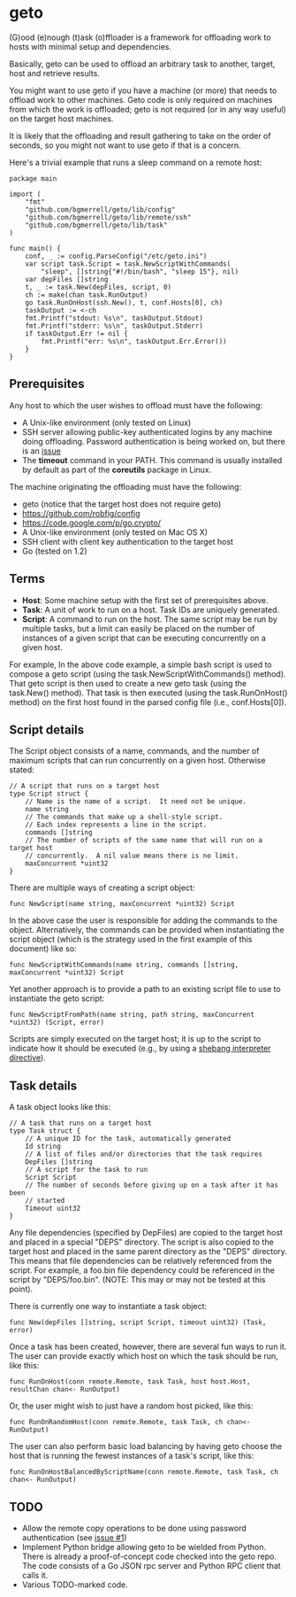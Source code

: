 geto
====

(G)ood (e)nough (t)ask (o)ffloader is a framework for offloading work to hosts
with minimal setup and dependencies.

Basically, geto can be used to offload an arbitrary task to another, target,
host and retrieve results.

You might want to use geto if you have a machine (or more) that needs to
offload work to other machines.  Geto code is only required on machines
from which the work is offloaded; geto is not required (or in any way useful)
on the target host machines.

It is likely that the offloading and result gathering to take on the order of
seconds, so you might not want to use geto if that is a concern.

Here's a trivial example that runs a sleep command on a remote host:

```
package main

import (
    "fmt"
	"github.com/bgmerrell/geto/lib/config"
	"github.com/bgmerrell/geto/lib/remote/ssh"
	"github.com/bgmerrell/geto/lib/task"
)

func main() {
	conf, _ := config.ParseConfig("/etc/geto.ini")
	var script task.Script = task.NewScriptWithCommands(
		"sleep", []string{"#!/bin/bash", "sleep 15"}, nil)
	var depFiles []string
	t, _ := task.New(depFiles, script, 0)
	ch := make(chan task.RunOutput)
	go task.RunOnHost(ssh.New(), t, conf.Hosts[0], ch)
	taskOutput := <-ch
	fmt.Printf("stdout: %s\n", taskOutput.Stdout)
	fmt.Printf("stderr: %s\n", taskOutput.Stderr)
	if taskOutput.Err != nil {
		fmt.Printf("err: %s\n", taskOutput.Err.Error())
	}
}
```
## Prerequisites

Any host to which the user wishes to offload must have the following:
* A Unix-like environment (only tested on Linux)
* SSH server allowing public-key authenticated logins by any machine doing offloading.  Password authentication is being worked on, but there is an [issue](https://github.com/bgmerrell/geto/issues/1)
* The __timeout__ command in your PATH.  This command is usually installed by default as part of the __coreutils__ package in Linux.

The machine originating the offloading must have the following:
* geto (notice that the target host does not require geto)
* https://github.com/robfig/config
* https://code.google.com/p/go.crypto/
* A Unix-like environment (only tested on Mac OS X)
* SSH client with client key authentication to the target host
* Go (tested on 1.2)

## Terms

* __Host__: Some machine setup with the first set of prerequisites above.
* __Task__: A unit of work to run on a host.  Task IDs are uniquely generated.
* __Script__: A command to run on the host.  The same script may be run by multiple tasks, but a limit can easily be placed on the number of instances of a given script that can be executing concurrently on a given host.

For example, In the above code example, a simple bash script is used to compose a geto script (using the task.NewScriptWithCommands() method).  That geto script is then used to create a new geto task (using the task.New() method).  That task is then executed (using the task.RunOnHost() method) on the first host found in the parsed config file (i.e., conf.Hosts[0]).

## Script details

The Script object consists of a name, commands, and the number of maximum scripts that can run concurrently on a given host.  Otherwise stated:

```
// A script that runs on a target host
type Script struct {
    // Name is the name of a script.  It need not be unique.
	name string
	// The commands that make up a shell-style script.
	// Each index represents a line in the script.
	commands []string
	// The number of scripts of the same name that will run on a target host
	// concurrently.  A nil value means there is no limit.
	maxConcurrent *uint32
}
```

There are multiple ways of creating a script object:

```
func NewScript(name string, maxConcurrent *uint32) Script
```

In the above case the user is responsible for adding the commands to the object.  Alternatively, the commands can be provided when instantiating the script object (which is the strategy used in the first example of this document) like so:

```
func NewScriptWithCommands(name string, commands []string, maxConcurrent *uint32) Script
```

Yet another approach is to provide a path to an existing script file to use to instantiate the geto script:

```
func NewScriptFromPath(name string, path string, maxConcurrent *uint32) (Script, error)
```

Scripts are simply executed on the target host; it is up to the script to indicate how it should be executed (e.g., by using a [shebang interpreter directive](http://en.wikipedia.org/wiki/Shebang_%28Unix%29)).

## Task details

A task object looks like this:
```
// A task that runs on a target host
type Task struct {
    // A unique ID for the task, automatically generated
	Id string
	// A list of files and/or directories that the task requires
	DepFiles []string
	// A script for the task to run
	Script Script
	// The number of seconds before giving up on a task after it has been
	// started
	Timeout uint32
}
```

Any file dependencies (specified by DepFiles) are copied to the target host and placed in a special "DEPS" directory.  The script is also copied to the target host and placed in the same parent directory as the "DEPS" directory.  This means that file dependencies can be relatively referenced from the script.  For example, a foo.bin file dependency could be referenced in the script by "DEPS/foo.bin".  (NOTE: This may or may not be tested at this point).

There is currently one way to instantiate a task object:

```
func New(depFiles []string, script Script, timeout uint32) (Task, error)
```

Once a task has been created, however, there are several fun ways to run it.  The user can provide exactly which host on which the task should be run, like this:

```
func RunOnHost(conn remote.Remote, task Task, host host.Host, resultChan chan<- RunOutput)
```

Or, the user might wish to just have a random host picked, like this:

```
func RunOnRandomHost(conn remote.Remote, task Task, ch chan<- RunOutput)
```

The user can also perform basic load balancing by having geto choose the host that is running the fewest instances of a task's script, like this:

```
func RunOnHostBalancedByScriptName(conn remote.Remote, task Task, ch chan<- RunOutput)
```

## TODO

* Allow the remote copy operations to be done using password authentication (see [issue #1](https://github.com/bgmerrell/geto/issues/1))
* Implement Python bridge allowing geto to be wielded from Python.  There is already a proof-of-concept code checked into the geto repo.  The code consists of a Go JSON rpc server and Python RPC client that calls it.
* Various TODO-marked code.
